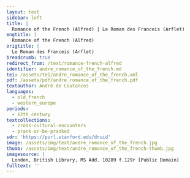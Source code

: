 ```yaml
---
layout: text
sidebar: left
title: |
  Romance of the French (Alfred) | Le Roman des Franceis (Arflet)
engtitle: |
  Romance of the French (Alfred)
origtitle: |
  Le Roman des Franceis (Arflet)
breadcrumb: true
redirect_from: /text/romance-french-alfred
identifier: andre_romance_of_the_french.md
tei: /assets/tei/andre_romance_of_the_french.xml
pdf: /assets/pdf/andre_romance_of_the_french.pdf
textauthor: André de Coutances
languages:
  - old_french
  - western_europe
periods:
  - 12th_century
textcollections:
  - cross-cultural-encounters
  - prank-or-be-pranked
sdr: 'https://purl.stanford.edu/druid'
image: /assets/img/text/andre_romance_of_the_french.jpg
thumb: /assets/img/text/andre_romance_of_the_french-thumb.jpg
imagesource: |
  London, British Library, MS Add. 10289 f.129r [Public Domain]
fulltext: ''
---
```


